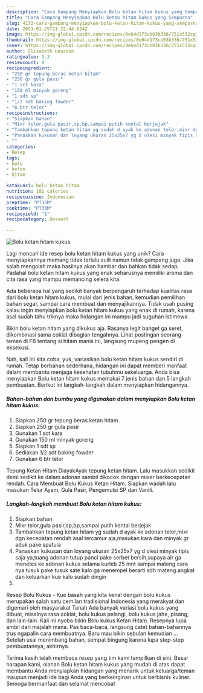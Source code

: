 ```yaml
---
description: "Cara Gampang Menyiapkan Bolu ketan hitam kukus yang Sempurna"
title: "Cara Gampang Menyiapkan Bolu ketan hitam kukus yang Sempurna"
slug: 4172-cara-gampang-menyiapkan-bolu-ketan-hitam-kukus-yang-sempurna
date: 2021-01-25T21:22:44.624Z
image: https://img-global.cpcdn.com/recipes/0e64d173cb03b336/751x532cq70/bolu-ketan-hitam-kukus-foto-resep-utama.jpg
thumbnail: https://img-global.cpcdn.com/recipes/0e64d173cb03b336/751x532cq70/bolu-ketan-hitam-kukus-foto-resep-utama.jpg
cover: https://img-global.cpcdn.com/recipes/0e64d173cb03b336/751x532cq70/bolu-ketan-hitam-kukus-foto-resep-utama.jpg
author: Elizabeth Houston
ratingvalue: 3.3
reviewcount: 9
recipeingredient:
- "250 gr tepung beras ketan hitam"
- "250 gr gula pasir"
- "1 sct kara"
- "150 ml minyak goreng"
- "1 sdt sp"
- "1/2 sdt baking fowder"
- "6 btr telor"
recipeinstructions:
- "Siapkan bahan"
- "Mixr telor,gula pasir,sp,bp,sampai putih kental berjejak"
- "Tambahkan tepung ketan hitam yg sudah d ayak ke adonan telor,mixr dgn kecepatan rendah asal tercamur aja,masukan kara dan minyak gr aduk pake spatula"
- "Panaskan kukusan dan loyang ukuran 25x25x7 yg d olesi minyak tipis saja ya,tuang adonan tutup panci pake serbet bersih,supaya air ga menetes ke adonan kukus selama kurleb 25 mnt sampai mateng cara nya tusuk pake tusuk sate kalo ga menempel berarti sdh mateng.angkat dan keluarkan kue kalo sudah dingin"
- ""
categories:
- Resep
tags:
- bolu
- ketan
- hitam

katakunci: bolu ketan hitam 
nutrition: 181 calories
recipecuisine: Indonesian
preptime: "PT35M"
cooktime: "PT33M"
recipeyield: "1"
recipecategory: Dessert

---
```



![Bolu ketan hitam kukus](https://img-global.cpcdn.com/recipes/0e64d173cb03b336/751x532cq70/bolu-ketan-hitam-kukus-foto-resep-utama.jpg)

Lagi mencari ide resep bolu ketan hitam kukus yang unik? Cara menyiapkannya memang tidak terlalu sulit namun tidak gampang juga. Jika salah mengolah maka hasilnya akan hambar dan bahkan tidak sedap. Padahal bolu ketan hitam kukus yang enak seharusnya memiliki aroma dan cita rasa yang mampu memancing selera kita.

Ada beberapa hal yang sedikit banyak berpengaruh terhadap kualitas rasa dari bolu ketan hitam kukus, mulai dari jenis bahan, kemudian pemilihan bahan segar, sampai cara membuat dan menyajikannya. Tidak usah pusing kalau ingin menyiapkan bolu ketan hitam kukus yang enak di rumah, karena asal sudah tahu triknya maka hidangan ini mampu jadi suguhan istimewa.

Bikin bolu ketan hitam yang dikukus aja. Rasanya legit banget ga seret, dikombinasi sama coklat dibagian tengahnya. Lihat postingan seorang teman di FB tentang si hitam manis ini, langsung mupeng pengen di eksekusi.


Nah, kali ini kita coba, yuk, variasikan bolu ketan hitam kukus sendiri di rumah. Tetap berbahan sederhana, hidangan ini dapat memberi manfaat dalam membantu menjaga kesehatan tubuhmu sekeluarga. Anda bisa menyiapkan Bolu ketan hitam kukus memakai 7 jenis bahan dan 5 langkah pembuatan. Berikut ini langkah-langkah dalam menyiapkan hidangannya.

<!--inarticleads1-->

##### Bahan-bahan dan bumbu yang digunakan dalam menyiapkan Bolu ketan hitam kukus:

1. Siapkan 250 gr tepung beras ketan hitam
1. Siapkan 250 gr gula pasir
1. Gunakan 1 sct kara
1. Gunakan 150 ml minyak goreng
1. Siapkan 1 sdt sp
1. Sediakan 1/2 sdt baking fowder
1. Gunakan 6 btr telor


Tepung Ketan Hitam DiayakAyak tepung ketan hitam. Lalu masukkan sedikit demi sedikit ke dalam adonan sambil dikocok dengan mixer berkecepatan rendah. Cara Membuat Bolu Kukus Ketan Hitam. Siapkan wadah lalu masukan Telur Ayam, Gula Pasir, Pengemulsi SP dan Vanili. 

<!--inarticleads2-->

##### Langkah-langkah membuat Bolu ketan hitam kukus:

1. Siapkan bahan
1. Mixr telor,gula pasir,sp,bp,sampai putih kental berjejak
1. Tambahkan tepung ketan hitam yg sudah d ayak ke adonan telor,mixr dgn kecepatan rendah asal tercamur aja,masukan kara dan minyak gr aduk pake spatula
1. Panaskan kukusan dan loyang ukuran 25x25x7 yg d olesi minyak tipis saja ya,tuang adonan tutup panci pake serbet bersih,supaya air ga menetes ke adonan kukus selama kurleb 25 mnt sampai mateng cara nya tusuk pake tusuk sate kalo ga menempel berarti sdh mateng.angkat dan keluarkan kue kalo sudah dingin
1. 


Resep Bolu Kukus - Kue basah yang kita kenal dengan bolu kukus merupakan salah satu cemilan tradisional Indonesia yang merakyat dan digemari oleh masyarakat Tanah Ada banyak variasi bolu kukus yang dibuat, misalnya rasa coklat, bolu kukus pelangi, bolu kukus jahe, pisang, dan lain-lain. Kali ini nyoba bikin Bolu kukus Ketan Hitam. Resepnya lupa ambil dari majalah mana. Pas baca-baca, langsung catet bahan-bahannya trus ngapalin cara membuatnya. Baru mau bikin sebulan kemudian … Setelah usai menimbang bahan, sempat bingung karena lupa step-step pembuatannya, akhirnya. 

Terima kasih telah membaca resep yang tim kami tampilkan di sini. Besar harapan kami, olahan Bolu ketan hitam kukus yang mudah di atas dapat membantu Anda menyiapkan hidangan yang menarik untuk keluarga/teman maupun menjadi ide bagi Anda yang berkeinginan untuk berbisnis kuliner. Semoga bermanfaat dan selamat mencoba!
